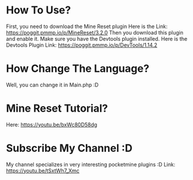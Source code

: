 # How To Use?
First, you need to download the Mine Reset plugin Here is the Link: https://poggit.pmmp.io/p/MineReset/3.2.0
Then you download this plugin and enable it. Make sure you have the Devtools plugin installed. Here is the Devtools Plugin Link: https://poggit.pmmp.io/p/DevTools/1.14.2
# How Change The Language?
Well, you can change it in Main.php :D
# Mine Reset Tutorial?
Here: https://youtu.be/bxWc80D58dg
# Subscribe My Channel :D
My channel specializes in very interesting pocketmine plugins :D Link: https://youtu.be/tSxtWh7_Xmc
